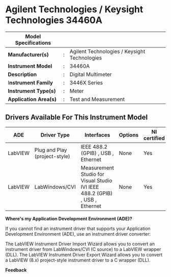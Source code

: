 # Agilent Technologies / Keysight Technologies 34460A

| Model Specifications    |     |                                              |
| ----------------------- | --- | -------------------------------------------- |
| **Manufacturer(s)**     | :   | Agilent Technologies / Keysight Technologies |
| **Instrument Model**    | :   | 34460A                                       |
| **Description**         | :   | Digital Multimeter                           |
| I**nstrument Family**   | :   | 3446X Series                                 |
| **Instrument Type(s)**  | :   | Meter                                        |
| **Application Area(s)** | :   | Test and Measurement                         |

## Drivers Available For This Instrument Model

| ADE     | Driver Type                   | Interfaces                                                                  | Options | NI certified | Rating | Driver Page       |
| ------- | ----------------------------- | --------------------------------------------------------------------------- | ------- | ------------ | ------ | ----------------- |
| LabVIEW | Plug and Play (project-style) | IEEE 488.2 (GPIB) , USB , Ethernet                                          | None    | Yes          | 3.43   |[LabVIEW Driver Page](https://github.com/abahetik/Keysight-Technologies-ag3446x-Meter/tree/labview) |
| LabVIEW | LabWindows/CVI                | Measurement Studio for Visual Studio	IVI	IEEE 488.2 (GPIB) , USB , Ethernet | None    | Yes          | 4.43   | [IVI Driver Page](https://github.com/abahetik/Keysight-Technologies-ag3446x-Meter/tree/ivi)  |

**Where's my Application Development Environment (ADE)?**

If you cannot find an instrument driver that supports your Application Development Environment (ADE), use an instrument driver converter:

The LabVIEW Instrument Driver Import Wizard allows you to convert an instrument driver from LabWindows/CVI (C source) to a LabVIEW wrapper (DLL).
The LabVIEW Instrument Driver Export Wizard allows you to convert a LabVIEW (8.x) project-style instrument driver to a C wrapper (DLL).

**Feedback**